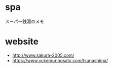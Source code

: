 # spa
スーパー銭湯のメモ

# website
- http://www.sakura-2005.com/
- https://www.yukemurinosato.com/tsunashima/
